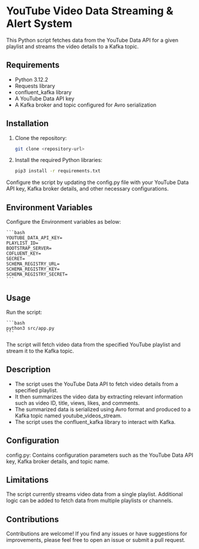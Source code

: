 # YouTube Video Data Streaming & Alert System

This Python script fetches data from the YouTube Data API for a given playlist and streams the video details to a Kafka topic.

## Requirements

- Python 3.12.2
- Requests library
- confluent_kafka library
- A YouTube Data API key
- A Kafka broker and topic configured for Avro serialization

## Installation

1. Clone the repository:

   ```bash
   git clone <repository-url>
   ```

2. Install the required Python libraries:

   ```bash
   pip3 install -r requirements.txt
   ```

Configure the script by updating the config.py file with your YouTube Data API key, Kafka broker details, and other necessary configurations.

## Environment Variables

Configure the Environment variables as below:

    ```bash
    YOUTUBE_DATA_API_KEY=
    PLAYLIST_ID=
    BOOTSTRAP_SERVER=
    COFLUENT_KEY=
    SECRET=
    SCHEMA_REGISTRY_URL=
    SCHEMA_REGISTRY_KEY=
    SCHEMA_REGISTRY_SECRET=
    ```

## Usage

Run the script:

    ```bash
    python3 src/app.py
    ```

The script will fetch video data from the specified YouTube playlist and stream it to the Kafka topic.

## Description

- The script uses the YouTube Data API to fetch video details from a specified playlist.
- It then summarizes the video data by extracting relevant information such as video ID, title, views, likes, and comments.
- The summarized data is serialized using Avro format and produced to a Kafka topic named youtube_videos_stream.
- The script uses the confluent_kafka library to interact with Kafka.

## Configuration

config.py: Contains configuration parameters such as the YouTube Data API key, Kafka broker details, and topic name.

## Limitations

The script currently streams video data from a single playlist. Additional logic can be added to fetch data from multiple playlists or channels.

## Contributions

Contributions are welcome! If you find any issues or have suggestions for improvements, please feel free to open an issue or submit a pull request.

```

```
